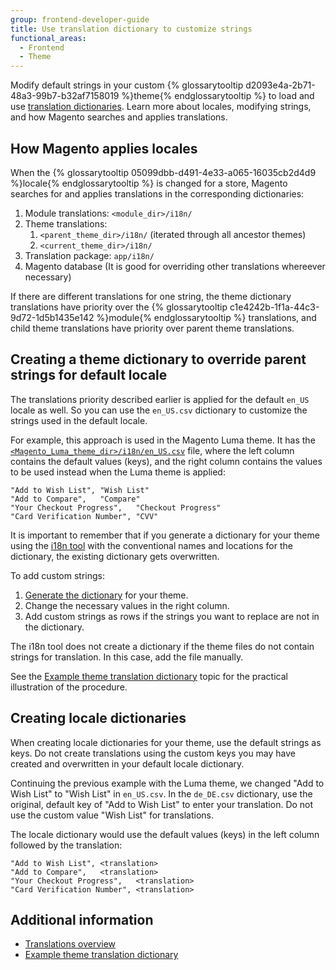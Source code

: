 ```yaml
---
group: frontend-developer-guide
title: Use translation dictionary to customize strings
functional_areas:
  - Frontend
  - Theme
---
```


Modify default strings in your custom {% glossarytooltip d2093e4a-2b71-48a3-99b7-b32af7158019 %}theme{% endglossarytooltip %} to load and use [translation dictionaries]. Learn more about locales, modifying strings, and how Magento searches and applies translations. 

## How Magento applies locales

When the {% glossarytooltip 05099dbb-d491-4e33-a065-16035cb2d4d9 %}locale{% endglossarytooltip %} is changed for a store, Magento searches for and applies translations in the corresponding dictionaries:

1. Module translations: `<module_dir>/i18n/`
1. Theme translations: 
	1. `<parent_theme_dir>/i18n/` (iterated through all ancestor themes)
	1. `<current_theme_dir>/i18n/`
1. Translation package: `app/i18n/`
1. Magento database (It is good for overriding other translations whereever necessary)

If there are different translations for one string, the theme dictionary translations have priority over the {% glossarytooltip c1e4242b-1f1a-44c3-9d72-1d5b1435e142 %}module{% endglossarytooltip %} translations, and child theme translations have priority over parent theme translations.

## Creating a theme dictionary to override parent strings for default locale

The translations priority described earlier is applied for the default `en_US` locale as well. So you can use the `en_US.csv` dictionary to customize the strings used in the default locale.

For example, this approach is used in the Magento Luma theme. It has the [`<Magento_Luma_theme_dir>/i18n/en_US.csv`] file, where the left column contains the default values (keys), and the right column contains the values to be used instead when the Luma theme is applied:

```text
"Add to Wish List",	"Wish List"
"Add to Compare",	"Compare"
"Your Checkout Progress",	"Checkout Progress"
"Card Verification Number",	"CVV"
```

It is important to remember that if you generate a dictionary for your theme using the [i18n tool] with the conventional names and locations for the dictionary, the existing dictionary gets overwritten. 

To add custom strings:

1. [Generate the dictionary] for your theme.
1. Change the necessary values in the right column.
1. Add custom strings as rows if the strings you want to replace are not in the dictionary. 

The i18n tool does not create a dictionary if the theme files do not contain strings for translation. In this case, add the file manually. 

See the [Example theme translation dictionary] topic for the practical illustration of the procedure.

## Creating locale dictionaries

When creating locale dictionaries for your theme, use the default strings as keys. Do not create translations using the custom keys you may have created and overwritten in your default locale dictionary. 

Continuing the previous example with the Luma theme, we changed "Add to Wish List" to "Wish List" in `en_US.csv`. In the `de_DE.csv` dictionary, use the original, default key of "Add to Wish List" to enter your translation. Do not use the custom value "Wish List" for translations. 

The locale dictionary would use the default values (keys) in the left column followed by the translation:

```text
"Add to Wish List",	<translation>
"Add to Compare",	<translation>
"Your Checkout Progress",	<translation>
"Card Verification Number",	<translation>
```

## Additional information

- [Translations overview]
- [Example theme translation dictionary]


[translation dictionaries]: {{page.baseurl}}/frontend-dev-guide/translations/xlate.html#translate_terms
[`<Magento_Luma_theme_dir>/i18n/en_US.csv`]: {{site.mage2000url}}app/design/frontend/Magento/luma/i18n/en_US.csv
[i18n tool]: {{page.baseurl}}/config-guide/cli/config-cli-subcommands-i18n.html#config-cli-subcommands-xlate-dict
[Generate the dictionary]: {{page.baseurl}}/config-guide/cli/config-cli-subcommands-i18n.html#config-cli-subcommands-xlate-dict
[Example theme translation dictionary]: {{page.baseurl}}/frontend-dev-guide/translations/translate_practice.html
[Translations overview]: {{page.baseurl}}/frontend-dev-guide/translations/xlate.html
